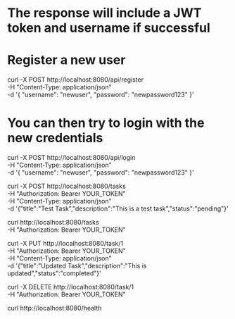 # The response will include a JWT token and username if successful

# Register a new user

curl -X POST http://localhost:8080/api/register \
 -H "Content-Type: application/json" \
 -d '{
"username": "newuser",
"password": "newpassword123"
}'

# You can then try to login with the new credentials

curl -X POST http://localhost:8080/api/login \
 -H "Content-Type: application/json" \
 -d '{
"username": "newuser",
"password": "newpassword123"
}'

curl -X POST http://localhost:8080/tasks \
-H "Authorization: Bearer YOUR_TOKEN" \
-H "Content-Type: application/json" \
-d '{"title":"Test Task","description":"This is a test task","status":"pending"}'

curl http://localhost:8080/tasks \
-H "Authorization: Bearer YOUR_TOKEN"

curl -X PUT http://localhost:8080/task/1 \
-H "Authorization: Bearer YOUR_TOKEN" \
-H "Content-Type: application/json" \
-d '{"title":"Updated Task","description":"This is updated","status":"completed"}'

curl -X DELETE http://localhost:8080/task/1 \
-H "Authorization: Bearer YOUR_TOKEN"

curl http://localhost:8080/health
